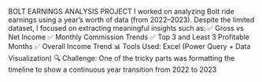 BOLT EARNINGS ANALYSIS PROJECT 
I worked on analyzing Bolt ride earnings using a year’s worth of data (from 2022–2023). Despite the limited dataset, I focused on extracting meaningful insights such as:
✅ Gross vs Net Income
✅ Monthly Commission Trends
✅ Top 3 and Least 3 Profitable Months
✅ Overall Income Trend
📊 Tools Used: Excel (Power Query + Data Visualization)
🔍 Challenge: One of the tricky parts was formatting the timeline to show a continuous year transition from 2022 to 2023 
